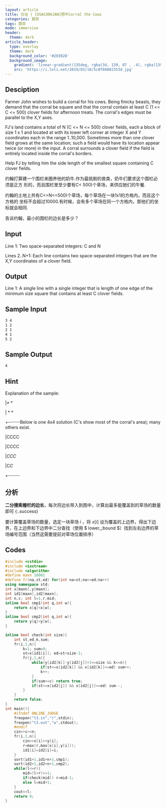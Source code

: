 ```yaml
---
layout: article
title: 分治 | [USACO06JAN]把牛Corral the Cows
categories: 题目
tags: 题目
mode: immersive
header:
  theme: dark
article_header:
  type: overlay
  theme: dark
  background_color: '#203028'
  background_image:
    gradient: 'linear-gradient(135deg, rgba(34, 139, 87 , .4), rgba(139, 34, 139, .4))'
    src: 'https://i.loli.net/2019/03/18/5c8f66802353d.jpg'
---
```


<!--more-->

## Desciption

Farmer John wishes to build a corral for his cows. Being finicky beasts, they demand that the corral be square and that the corral contain at least C (1 <= C <= 500) clover fields for afternoon treats. The corral's edges must be parallel to the X,Y axes.

FJ's land contains a total of N (C <= N <= 500) clover fields, each a block of size 1 x 1 and located at with its lower left corner at integer X and Y coordinates each in the range 1..10,000. Sometimes more than one clover field grows at the same location; such a field would have its location appear twice (or more) in the input. A corral surrounds a clover field if the field is entirely located inside the corral's borders.

Help FJ by telling him the side length of the smallest square containing C clover fields.

约翰打算建一个围栏来圈养他的奶牛.作为最挑剔的兽类，奶牛们要求这个围栏必须是正方 形的，而且围栏里至少要有C< 500)个草场，来供应她们的午餐.

约翰的土地上共有C<=N<=500)个草场，每个草场在一块1x1的方格内，而且这个方格的 坐标不会超过10000.有时候，会有多个草场在同一个方格内，那他们的坐标就会相同.

告诉约翰，最小的围栏的边长是多少？

## Input

Line 1: Two space-separated integers: C and N

Lines 2..N+1: Each line contains two space-separated integers that are the X,Y coordinates of a clover field.

## Output

Line 1: A single line with a single integer that is length of one edge of the minimum size square that contains at least C clover fields.

## Sample Input

```txt
3 4
1 2
2 1
4 1
5 2
```

## Sample Output

```txt
4
```

## Hint

Explanation of the sample:

|* *

| * *

+------Below is one 4x4 solution (C's show most of the corral's area); many others exist.

|CCCC

|CCCC

|*CCC*

|C*C*

+------

## 分析

**二分搜索栅栏的边长**，每次将边长带入到图中，计算出最多能覆盖到的草场的数量即可
{:.success}

要计算覆盖草场的数量，选定一块草场 $i$ ，将 $x[i]$ 设为覆盖的上边界，得出下边界，在上边界和下边界中二分查找（使用 $ lower\_\;bound $）找到左右边界的草场编号范围（当然这需要提前对草场位置排序）

## Codes

```cpp
#include <cstdio>
#include <iostream>
#include <algorithm>
#define maxn 10001
#define fr(na,st,ed) for(int na=st;na<=ed;na++)
using namespace std;
int x[maxn],y[maxn];
int id1[maxn],id2[maxn];
int n,c; int l=1,r,mid;
inline bool cmp1(int q,int w){
	return x[q]<x[w];
}
inline bool cmp2(int q,int w){
	return y[q]<y[w];
}

inline bool check(int size){
	int st,ed,k,sum;
	fr(i,1,n){
		k=1; sum=0;
		st=x[id1[i]]; ed=st+size-1;
		fr(j,1,n){
			while(y[id2[k]]-y[id2[j]]+1<=size && k<=n){
				if(st<=x[id2[k]] && x[id2[k]]<=ed) sum++;
				k++;
			}
			if(sum>=c) return true;
			if(st<=x[id2[j]] && x[id2[j]]<=ed) sum--;
		}
	}
	return false;
}
int main(){
	#ifndef ONLINE_JUDGE
	freopen("t3.in","r",stdin);
	freopen("t3.out","w",stdout);
	#endif
	cin>>c>>n;
	fr(i,1,n){
		cin>>x[i]>>y[i];
		r=max(r,max(x[i],y[i]));
		id1[i]=id2[i]=i;
	}
	sort(id1+1,id1+n+1,cmp1);
	sort(id2+1,id2+n+1,cmp2);
	while(l<=r){
		mid=(l+r)>>1;
		if(check(mid)) r=mid-1;
		else l=mid+1;
	}
	cout<<l;
	return 0;
}
```

